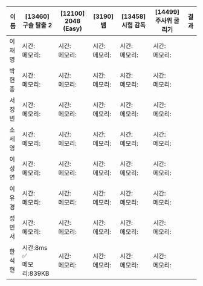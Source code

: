 | 이름 | [13460]	구슬 탈출 2|[12100]	2048 (Easy)|[3190]	뱀|[13458]	시험 감독|[14499]	주사위 굴리기|결과|
|------|-------|--------|--------|-------|--------|---|
| 이재명 | 시간: <br> 메모리:| 시간: <br> 메모리: | 시간: <br> 메모리: | 시간: <br> 메모리: | 시간: <br> 메모리: | |
| 박현종 | 시간: <br> 메모리:| 시간: <br> 메모리: | 시간: <br> 메모리: | 시간: <br> 메모리: | 시간: <br> 메모리: | |
| 서정빈 | 시간: <br> 메모리:| 시간: <br> 메모리: | 시간: <br> 메모리: | 시간: <br> 메모리: | 시간: <br> 메모리: | |
| 소세영 | 시간: <br> 메모리:| 시간: <br> 메모리: | 시간: <br> 메모리: | 시간: <br> 메모리: | 시간: <br> 메모리: | |
| 이성연 | 시간: <br> 메모리:| 시간: <br> 메모리: | 시간: <br> 메모리: | 시간: <br> 메모리: | 시간: <br> 메모리: | |
| 이유경 | 시간: <br> 메모리:| 시간: <br> 메모리: | 시간: <br> 메모리: | 시간: <br> 메모리: | 시간: <br> 메모리: | |
| 정민서 | 시간: <br> 메모리:| 시간: <br> 메모리: | 시간: <br> 메모리: | 시간: <br> 메모리: | 시간: <br> 메모리: | |
| 한석현 | 시간:8ms ✅<br> 메모리:839KB| 시간: <br> 메모리: | 시간: <br> 메모리: | 시간: <br> 메모리: | 시간: <br> 메모리: | |
